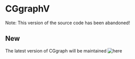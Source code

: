 # CGgraphV

Note: This version of the source code has been abandoned!

## New
The latest version of CGgraph will be maintained ![here](https://github.com/PengBo410/CGgraph-V1.5)
